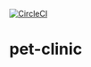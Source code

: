 [![CircleCI](https://dl.circleci.com/status-badge/img/circleci/16u3tRd28cQ98tUWFbob81/6fHqcssMCxpFs8hYW46teT/tree/main.svg?style=svg)](https://dl.circleci.com/status-badge/redirect/circleci/16u3tRd28cQ98tUWFbob81/6fHqcssMCxpFs8hYW46teT/tree/main)
# pet-clinic


